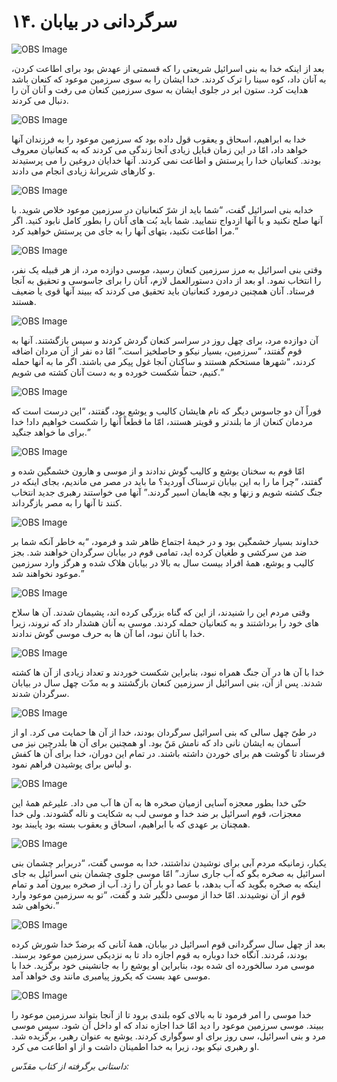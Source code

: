 # ۱۴. سرگردانی در بیابان

![OBS Image](https://cdn.door43.org/obs/jpg/360px/obs-en-14-01.jpg)

بعد از اینکه خدا به بنی اسرائیل شریعتی را که قسمتی از عهدش بود برای اطاعت کردن، به آنان داد، کوه سینا را ترک کردند. خدا ایشان را به سوی سرزمین موعود که کنعان باشد هدایت کرد. ستون ابر در جلوی ایشان به سوی سرزمین کنعان می رفت و آنان آن را دنبال می کردند.

![OBS Image](https://cdn.door43.org/obs/jpg/360px/obs-en-14-02.jpg)

خدا به ابراهیم، اسحاق و یعقوب قول داده بود که سرزمین موعود را به فرزندان آنها خواهد داد، امّا در این زمان قبایل زیادی آنجا زندگی می کردند که به کنعانیان معروف بودند. کنعانیان خدا را پرستش و اطاعت نمی کردند. آنها خدایان دروغین را می پرستیدند و کارهای شریرانۀ زیادی انجام می دادند.

![OBS Image](https://cdn.door43.org/obs/jpg/360px/obs-en-14-03.jpg)

خدا​به بنی اسرائیل گفت، “شما باید از شرّ کنعانیان در سرزمین موعود خلاص شوید. با آنها صلح نکنید و با آنها ازدواج ننمایید. شما باید بُت های آنان را بطور کامل نابود کنید. اگر مرا اطاعت نکنید، بتهای آنها را به جای من پرستش خواهید کرد.”

![OBS Image](https://cdn.door43.org/obs/jpg/360px/obs-en-14-04.jpg)

وقتی بنی اسرائیل به مرز سرزمین کنعان رسید، موسی دوازده مرد، از هر قبیله یک نفر، را انتخاب نمود. او بعد از دادن دستورالعمل لازم، آنان را برای جاسوسی و تحقیق به آنجا فرستاد. آنان همچنین درمورد کنعانیان باید تحقیق می کردند که ببیند آنها قوی یا ضعیف هستند.

![OBS Image](https://cdn.door43.org/obs/jpg/360px/obs-en-14-05.jpg)

آن دوازده مرد، برای چهل روز در سراسر کنعان گردش کردند و سپس بازگشتند. آنها به قوم گفتند، “سرزمین، بسیار نیکو و حاصلخیز است.” امّا ده نفر از آن مردان اضافه کردند، “شهرها مستحکم هستند و ساکنان آنجا غول پیکر می باشند. اگر ما به آنها حمله کنیم، حتماً شکست خورده و به دست آنان کشته می شویم.”

![OBS Image](https://cdn.door43.org/obs/jpg/360px/obs-en-14-06.jpg)

فوراً آن دو جاسوس دیگر که نام هایشان کالیب و یوشع بود، گفتند، “این درست است که مردمان کنعان از ما بلندتر و قویتر هستند، امّا ما قطعاً آنها را شکست خواهیم داد! خدا برای ما خواهد جنگید.”

![OBS Image](https://cdn.door43.org/obs/jpg/360px/obs-en-14-07.jpg)

امّا قوم به سخنان یوشع و کالیب گوش ندادند و از موسی و هارون خشمگین شده و گفتند، “چرا ما را به این بیابان ترسناک آوردید؟ ما باید در مصر می ماندیم، بجای اینکه در جنگ کشته شویم و زنها و بچه هایمان اسیر گردند.” آنها می خواستند رهبری جدید انتخاب کنند تا آنها را به مصر بازگرداند.

![OBS Image](https://cdn.door43.org/obs/jpg/360px/obs-en-14-08.jpg)

خداوند بسیار خشمگین بود و در خیمۀ اجتماع ظاهر شد و فرمود، “به خاطر آنکه شما بر ضد من سرکشی و طغیان کرده اید، تمامی قوم در بیابان سرگردان خواهند شد. بجز کالیب و یوشع، همۀ افراد بیست سال به بالا در بیابان هلاک شده و هرگز وارد سرزمین موعود نخواهند شد.”

![OBS Image](https://cdn.door43.org/obs/jpg/360px/obs-en-14-09.jpg)

وقتی مردم این را شنیدند، از این که گناه بزرگی کرده اند، پشیمان شدند. آن ها سلاح های خود را برداشتند و به کنعانیان حمله کردند. موسی به آنان هشدار داد که نروند، زیرا خدا با آنان نبود، اما آن ها به حرف موسی گوش ندادند.

![OBS Image](https://cdn.door43.org/obs/jpg/360px/obs-en-14-10.jpg)

خدا با آن ها در آن جنگ همراه نبود، بنابراین شکست خوردند و تعداد زیادی از آن ها کشته شدند. پس از آن، بنی اسرائیل از سرزمین کنعان بازگشتند و به مدّت چهل سال در بیابان سرگردان شدند.

![OBS Image](https://cdn.door43.org/obs/jpg/360px/obs-en-14-11.jpg)

در طیّ چهل سالی که بنی اسرائیل سرگردان بودند، خدا از آن ها حمایت می کرد. او از آسمان به ایشان نانی داد که نامش مَنّ بود. او همچنین برای آن ها بلدرچین نیز می فرستاد تا گوشت هم برای خوردن داشته باشند. در تمام این دوران، خدا برای آن ها کفش و لباس برای پوشیدن فراهم نمود.

![OBS Image](https://cdn.door43.org/obs/jpg/360px/obs-en-14-12.jpg)

حتّی خدا بطور معجزه آسایی ازمیان صخره ها به آن ها آب می داد. علیرغم همۀ این معجزات، قوم اسرائیل بر ضد خدا و موسی لب به شکایت و ناله گشودند. ولی خدا همچنان بر عهدی که با ابراهیم، اسحاق و یعقوب بسته بود پایبند بود.

![OBS Image](https://cdn.door43.org/obs/jpg/360px/obs-en-14-13.jpg)

یکبار، زمانیکه مردم آبی برای نوشیدن نداشتند، خدا به موسی گفت، “دربرابر چشمان بنی اسرائیل به صخره بگو که آب جاری سازد.” امّا موسی جلوی چشمان بنی اسرائیل به جای اینکه به صخره بگوید که آب بدهد، با عصا دو بار آن را زد. آب از صخره بیرون آمد و تمام قوم از آن نوشیدند. امّا خدا از موسی دلگیر شد و گفت، “تو به سرزمین موعود وارد نخواهی شد.”

![OBS Image](https://cdn.door43.org/obs/jpg/360px/obs-en-14-14.jpg)

بعد از چهل سال سرگردانی قوم اسرائیل در بیابان، همۀ آنانی که برضدّ خدا شورش کرده بودند، مُردند. آنگاه خدا دوباره به قوم اجازه داد تا به نزدیکی سرزمین موعود برسند. موسی مرد سالخورده ای شده بود، بنابراین او یوشع را به جانشینی خود برگزید. خدا با موسی عهد بست که یکروز پیامبری مانند وی خواهد آمد.

![OBS Image](https://cdn.door43.org/obs/jpg/360px/obs-en-14-15.jpg)

خدا موسی را امر فرمود تا به بالای کوه بلندی برود تا از آنجا بتواند سرزمین موعود را ببیند. موسی سرزمین موعود را دید امّا خدا اجازه نداد که او داخل آن شود. سپس موسی مرد و بنی اسرائیل، سی روز برای او سوگواری کردند. یوشع به عنوان رهبر، برگزیده شد. او رهبری نیکو بود، زیرا به خدا اطمینان داشت و از او اطاعت می کرد.

_داستانی برگرفته از کتاب مقدّس:_
